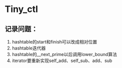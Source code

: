 # Tiny_ctl
## 记录问题：
1. hashtable的start和finish可以改成相对位置
2. hashtable迭代器
3. hashtable的__next_prime以后调用lower_bound算法
4. iterator要重新实现self_add、self_sub、add、sub
